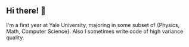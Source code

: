 ## Hi there! 👋

I'm a first year at Yale University, majoring in some subset of {Physics, Math, Computer Science}. Also I sometimes write code of high variance quality.
